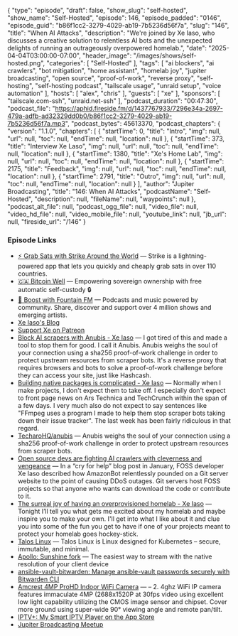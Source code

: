 {
  "type": "episode",
  "draft": false,
  "show_slug": "self-hosted",
  "show_name": "Self-Hosted",
  "episode": 146,
  "episode_padded": "0146",
  "episode_guid": "b86f1cc2-3279-4029-ab19-7b5236d56f7a",
  "slug": "146",
  "title": "When AI Attacks",
  "description": "We're joined by Xe Iaso, who discusses a creative solution to relentless AI bots and the unexpected delights of running an outrageously overpowered homelab.",
  "date": "2025-04-04T03:00:00-07:00",
  "header_image": "/images/shows/self-hosted.png",
  "categories": [
    "Self-Hosted"
  ],
  "tags": [
    "ai blockers",
    "ai crawlers",
    "bot mitigation",
    "home assistant",
    "homelab joy",
    "jupiter broadcasting",
    "open source",
    "proof-of-work",
    "reverse proxy",
    "self-hosting",
    "self-hosting podcast",
    "tailscale usage",
    "unraid setup",
    "voice automation"
  ],
  "hosts": [
    "alex",
    "chris"
  ],
  "guests": [
    "xe"
  ],
  "sponsors": [
    "tailscale.com-ssh",
    "unraid.net-ssh"
  ],
  "podcast_duration": "00:47:30",
  "podcast_file": "https://aphid.fireside.fm/d/1437767933/7296e34a-2697-479a-adfb-ad32329dd0b0/b86f1cc2-3279-4029-ab19-7b5236d56f7a.mp3",
  "podcast_bytes": 45613370,
  "podcast_chapters": {
    "version": "1.1.0",
    "chapters": [
      {
        "startTime": 0,
        "title": "Intro",
        "img": null,
        "url": null,
        "toc": null,
        "endTime": null,
        "location": null
      },
      {
        "startTime": 373,
        "title": "Interview Xe Laso",
        "img": null,
        "url": null,
        "toc": null,
        "endTime": null,
        "location": null
      },
      {
        "startTime": 1380,
        "title": "Xe's Home Lab",
        "img": null,
        "url": null,
        "toc": null,
        "endTime": null,
        "location": null
      },
      {
        "startTime": 2175,
        "title": "Feedback",
        "img": null,
        "url": null,
        "toc": null,
        "endTime": null,
        "location": null
      },
      {
        "startTime": 2791,
        "title": "Outro",
        "img": null,
        "url": null,
        "toc": null,
        "endTime": null,
        "location": null
      }
    ],
    "author": "Jupiter Broadcasting",
    "title": "146: When AI Attacks",
    "podcastName": "Self-Hosted",
    "description": null,
    "fileName": null,
    "waypoints": null
  },
  "podcast_alt_file": null,
  "podcast_ogg_file": null,
  "video_file": null,
  "video_hd_file": null,
  "video_mobile_file": null,
  "youtube_link": null,
  "jb_url": null,
  "fireside_url": "/146"
}


### Episode Links

  * [⚡ Grab Sats with Strike Around the World](https://strike.me/download/ "⚡ Grab Sats with Strike Around the World") — Strike is a lightning-powered app that lets you quickly and cheaply grab sats in over 110 countries.
  * [🇨🇦 Bitcoin Well](https://bitcoinwell.com/referral/jupiter "🇨🇦  Bitcoin Well") — Empowering sovereign ownership with free automatic self-custody 🔒
  * [🎉 Boost with Fountain FM](https://fountain.fm "🎉 Boost with Fountain FM") — Podcasts and music powered by community. Share, discover and support over 4 million shows and emerging artists.
  * [Xe Iaso's Blog](https://xeiaso.net/ "Xe Iaso's Blog")
  * [Support Xe on Patreon](https://www.patreon.com/cadey "Support Xe on Patreon")
  * [Block AI scrapers with Anubis - Xe Iaso](https://xeiaso.net/blog/2025/anubis/ "Block AI scrapers with Anubis - Xe Iaso") — I got tired of this and made a tool to stop them for good. I call it Anubis. Anubis weighs the soul of your connection using a sha256 proof-of-work challenge in order to protect upstream resources from scraper bots. It's a reverse proxy that requires browsers and bots to solve a proof-of-work challenge before they can access your site, just like Hashcash.
  * [Building native packages is complicated - Xe Iaso](https://xeiaso.net/blog/2025/anubis-packaging/ "Building native packages is complicated - Xe Iaso") — Normally when I make projects, I don't expect them to take off. I especially don't expect to front page news on Ars Technica and TechCrunch within the span of a few days. I very much also do not expect to say sentences like "FFmpeg uses a program I made to help them stop scraper bots taking down their issue tracker". The last week has been fairly ridiculous in that regard.
  * [TecharoHQ/anubis](https://github.com/TecharoHQ/anubis "TecharoHQ/anubis") — Anubis weighs the soul of your connection using a sha256 proof-of-work challenge in order to protect upstream resources from scraper bots.
  * [Open source devs are fighting AI crawlers with cleverness and vengeance](https://techcrunch.com/2025/03/27/open-source-devs-are-fighting-ai-crawlers-with-cleverness-and-vengeance/ "Open source devs are fighting AI crawlers with cleverness and vengeance") — In a “cry for help” blog post in January, FOSS developer Xe Iaso described how AmazonBot relentlessly pounded on a Git server website to the point of causing DDoS outages. Git servers host FOSS projects so that anyone who wants can download the code or contribute to it.
  * [The surreal joy of having an overprovisioned homelab - Xe Iaso](https://xeiaso.net/talks/2025/surreal-joy-homelab/ "The surreal joy of having an overprovisioned homelab - Xe Iaso") — Tonight I’ll tell you what gets me excited about my homelab and maybe inspire you to make your own. I'll get into what I like about it and clue you into some of the fun you get to have if one of your projects meant to protect your homelab goes hockey-stick.
  * [Talos Linux](https://www.talos.dev/ "Talos Linux") — Talos Linux is Linux designed for Kubernetes – secure, immutable, and minimal.
  * [Apollo: Sunshine fork](https://github.com/ClassicOldSong/Apollo "Apollo: Sunshine fork") — The easiest way to stream with the native resolution of your client device
  * [ansible-vault-bitwarden: Manage ansible-vault passwords securely with Bitwarden CLI](https://github.com/guiand888/ansible-vault-bitwarden "ansible-vault-bitwarden: Manage ansible-vault passwords securely with Bitwarden CLI")
  * [Amcrest 4MP ProHD Indoor WiFi Camera](https://amcrest.com/4mp-wifi-camera-pan-tilt-ip4m-1041w.html?srsltid=AfmBOoqiz7UigicHx_bUhJw5VDxSVYRhCIuC5VqbcvlUbOw8A3-3Brjr "Amcrest 4MP ProHD Indoor WiFi Camera") — – 2. 4ghz WiFi IP camera features immaculate 4MP (2688x1520P at 30fps video using excellent low light capability utilizing the CMOS image sensor and chipset. Cover more ground using super-wide 90° viewing angle and remote pan/tilt. 
  * [IPTV+: My Smart IPTV Player on the App Store](https://apps.apple.com/us/app/iptv-my-smart-iptv-player/id1525121231 "IPTV+: My Smart IPTV Player on the App Store")
  * [Jupiter Broadcasting Meetup](https://www.meetup.com/jupiterbroadcasting/ "Jupiter Broadcasting Meetup")


